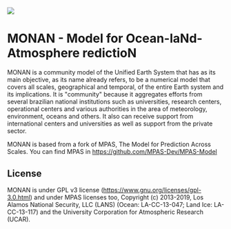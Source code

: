 # ![](https://github.com/monanadmin/monan_cc_docs/blob/master/docs/assets/logo_monan_vert_200x256.png)

# **MONAN - Model for Ocean-laNd-Atmosphere redictioN**

MONAN is a community model of the Unified Earth System that has as its main objective, as its name already refers, to be a numerical model that covers all scales, geographical and temporal, of the entire Earth system and its implications. It is "community" because it aggregates efforts from several brazilian national institutions such as universities, research centers, operational centers and various authorities in the area of meteorology, environment, oceans and others. It also can receive support from international centers and universities as well as support from the private sector.

MONAN is based from a fork of MPAS, The Model for Prediction Across Scales. You can find MPAS in https://github.com/MPAS-Dev/MPAS-Model 

## License

MONAN is under GPL v3 license (https://www.gnu.org/licenses/gpl-3.0.html) and under MPAS licenses too, Copyright (c) 2013-2019,  Los Alamos National Security, LLC (LANS) (Ocean: LA-CC-13-047; Land Ice: LA-CC-13-117) and the University Corporation for Atmospheric Research (UCAR).

